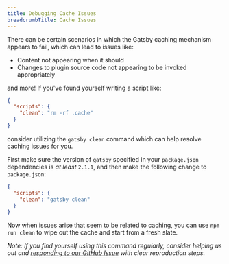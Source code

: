 ```yaml
---
title: Debugging Cache Issues
breadcrumbTitle: Cache Issues
---
```


There can be certain scenarios in which the Gatsby caching mechanism appears to fail, which can lead to issues like:

- Content not appearing when it should
- Changes to plugin source code not appearing to be invoked appropriately

and more! If you've found yourself writing a script like:

```json:title=package.json
{
  "scripts": {
    "clean": "rm -rf .cache"
  }
}
```

consider utilizing the `gatsby clean` command which can help resolve caching issues for you.

First make sure the version of `gatsby` specified in your `package.json` dependencies is _at least_ `2.1.1`, and then make the following change to `package.json`:

```json:title=package.json
{
  "scripts": {
    "clean": "gatsby clean"
  }
}
```

Now when issues arise that seem to be related to caching, you can use `npm run clean` to wipe out the cache and start from a fresh slate.

_Note: If you find yourself using this command regularly, consider helping us out and [responding to our GitHub Issue][github-issue] with clear reproduction steps._

[github-issue]: https://github.com/gatsbyjs/gatsby/issues/11747
